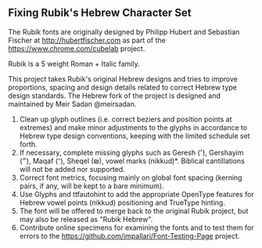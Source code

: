 ## Fixing Rubik's Hebrew Character Set

The Rubik fonts are originally designed by Philipp Hubert and Sebastian Fischer at http://hubertfischer.com as part of the https://www.chrome.com/cubelab project.

Rubik is a 5 weight Roman + Italic family.

This project takes Rubik's original Hebrew designs and tries to improve proportions, spacing and design details related to correct Hebrew type design standards. The Hebrew fork of the project is designed and maintained by Meir Sadan @meirsadan.

1. Clean up glyph outlines (i.e. correct beziers and position points at extremes) and make minor adjustments to the glyphs in accordance to Hebrew type design conventions, keeping with the limited schedule set forth.
2. If necessary, complete missing glyphs such as Geresh (׳), Gershayim (״), Maqaf (־), Sheqel (₪), vowel marks (nikkud)*. Biblical cantillations will not be added nor supported.
3. Correct font metrics, focusing mainly on global font spacing (kerning pairs, if any, will be kept to a bare minimum).
4. Use Glyphs and ttfautohint to add the appropriate OpenType features for Hebrew vowel points (nikkud) positioning and TrueType hinting.
5. The font will be offered to merge back to the original Rubik project, but may also be released as "Rubik Hebrew".
6. Contribute online specimens for examining the fonts and to test them for errors to the https://github.com/impallari/Font-Testing-Page project.

